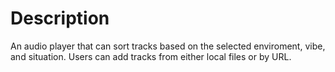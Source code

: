 # Description
An audio player that can sort tracks based on the selected enviroment, vibe, and situation. Users can add tracks from either local files or by URL.

